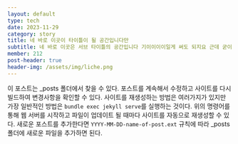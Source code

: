 ```yaml
---
layout: default
type: tech
date: 2023-11-29
category: story
title: 네 바로 이곳이 타이틀이 될 공간입니다만
subtitle: 네 바로 이곳은 서브 타이틀의 공간입니다 기이이이이일게 써도 되지요 근데 굳이 길게 쓸 필요가 있을까여?
member: 212
post-header: true
header-img: /assets/img/liche.png
---
```


이 포스트는 \_posts 폴더에서 찾을 수 있다.
포스트를 계속해서 수정하고 사이트를 다시 빌드하여 변경사항을 확인할 수 있다.
사이트를 재생성하는 방법은 여러가지가 있지만 가장 일반적인 방법은 `bundle exec jekyll serve`를 실행하는 것이다.
위의 명령어를 통해 웹 서버를 시작하고 파일이 업데이트 될 때마다 사이트를 자동으로 재생성할 수 있다.
새로운 포스트를 추가한다면 `YYYY-MM-DD-name-of-post.ext` 규칙에 따라 \_posts 폴더에 새로운 파일을 추가하면 된다.
